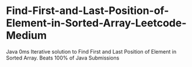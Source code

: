 # Find-First-and-Last-Position-of-Element-in-Sorted-Array-Leetcode-Medium
Java 0ms Iterative solution to Find First and Last Position of Element in Sorted Array. Beats 100% of Java Submissions
